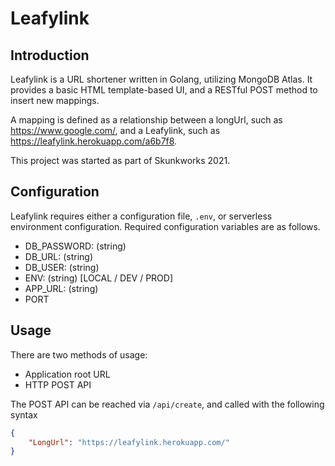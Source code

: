 # Leafylink

## Introduction
Leafylink is a URL shortener written in Golang, utilizing MongoDB Atlas.  It provides a basic HTML template-based UI, and a RESTful POST method to insert new mappings.

A mapping is defined as a relationship between a longUrl, such as https://www.google.com/, and a Leafylink, such as https://leafylink.herokuapp.com/a6b7f8.

This project was started as part of Skunkworks 2021.

## Configuration
Leafylink requires either a configuration file, `.env`, or serverless environment configuration.  Required configuration variables are as follows.
* DB_PASSWORD: (string)
* DB_URL: (string)
* DB_USER: (string)
* ENV: (string) [LOCAL / DEV / PROD]
* APP_URL: (string)
* PORT

## Usage
There are two methods of usage:
* Application root URL
* HTTP POST API

The POST API can be reached via `/api/create`, and called with the following syntax
```json
{
    "LongUrl": "https://leafylink.herokuapp.com/"
}
```